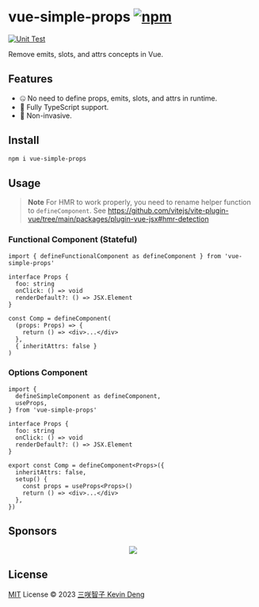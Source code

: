 # vue-simple-props [![npm](https://img.shields.io/npm/v/vue-simple-props.svg)](https://npmjs.com/package/vue-simple-props)

[![Unit Test](https://github.com/sxzz/vue-simple-props/actions/workflows/unit-test.yml/badge.svg)](https://github.com/sxzz/vue-simple-props/actions/workflows/unit-test.yml)

Remove emits, slots, and attrs concepts in Vue.

## Features

- 🤐 No need to define props, emits, slots, and attrs in runtime.
- 🦾 Fully TypeScript support.
- 👾 Non-invasive.

## Install

```bash
npm i vue-simple-props
```

## Usage

> **Note**
> For HMR to work properly, you need to rename helper function to `defineComponent`. See https://github.com/vitejs/vite-plugin-vue/tree/main/packages/plugin-vue-jsx#hmr-detection

### Functional Component (Stateful)

```tsx
import { defineFunctionalComponent as defineComponent } from 'vue-simple-props'

interface Props {
  foo: string
  onClick: () => void
  renderDefault?: () => JSX.Element
}

const Comp = defineComponent(
  (props: Props) => {
    return () => <div>...</div>
  },
  { inheritAttrs: false }
)
```

### Options Component

```tsx
import {
  defineSimpleComponent as defineComponent,
  useProps,
} from 'vue-simple-props'

interface Props {
  foo: string
  onClick: () => void
  renderDefault?: () => JSX.Element
}

export const Comp = defineComponent<Props>({
  inheritAttrs: false,
  setup() {
    const props = useProps<Props>()
    return () => <div>...</div>
  },
})
```

## Sponsors

<p align="center">
  <a href="https://cdn.jsdelivr.net/gh/sxzz/sponsors/sponsors.svg">
    <img src='https://cdn.jsdelivr.net/gh/sxzz/sponsors/sponsors.svg'/>
  </a>
</p>

## License

[MIT](./LICENSE) License © 2023 [三咲智子 Kevin Deng](https://github.com/sxzz)
